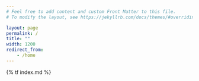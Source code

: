 ```yaml
---
# Feel free to add content and custom Front Matter to this file.
# To modify the layout, see https://jekyllrb.com/docs/themes/#overriding-theme-defaults

layout: page
permalink: /
title: ""
width: 1200
redirect_from:
    - /home
---
```


{% tf index.md %}